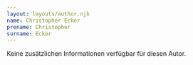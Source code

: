 ```yaml
---
layout: layouts/author.njk
name: Christopher Ecker
prename: Christopher
surname: Ecker
---
```

Keine zusätzlichen Informationen verfügbar für diesen Autor.
